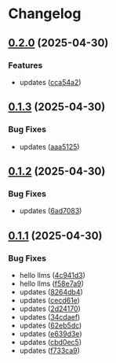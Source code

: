 # Changelog

## [0.2.0](https://github.com/poligono-xyz/alan/compare/v0.1.3...v0.2.0) (2025-04-30)


### Features

* updates ([cca54a2](https://github.com/poligono-xyz/alan/commit/cca54a2ca5c513111300180982c064cded8a6b7e))

## [0.1.3](https://github.com/poligono-xyz/alan/compare/v0.1.2...v0.1.3) (2025-04-30)


### Bug Fixes

* updates ([aaa5125](https://github.com/poligono-xyz/alan/commit/aaa512562195b2d2fae86d8fc45900f7e866e902))

## [0.1.2](https://github.com/poligono-xyz/alan/compare/v0.1.1...v0.1.2) (2025-04-30)


### Bug Fixes

* updates ([6ad7083](https://github.com/poligono-xyz/alan/commit/6ad708340ccec5d536a391cbe6227f8c96b97753))

## [0.1.1](https://github.com/poligono-xyz/alan/compare/v0.1.0...v0.1.1) (2025-04-30)


### Bug Fixes

* hello llms ([4c941d3](https://github.com/poligono-xyz/alan/commit/4c941d37c401d401e1f8b6f5784d16d7e7c3dee5))
* hello llms ([f58e7a9](https://github.com/poligono-xyz/alan/commit/f58e7a9d14f1b14d901d7b068a3db7cf4f4d1bfd))
* updates ([8264db4](https://github.com/poligono-xyz/alan/commit/8264db4abe2d53bb329953ad1918ceec6dc2451b))
* updates ([cecd61e](https://github.com/poligono-xyz/alan/commit/cecd61ea73adf02b024428b6b7ab6c57bd27001e))
* updates ([2d24170](https://github.com/poligono-xyz/alan/commit/2d2417037a16d0e1d89815cfe3734b31ef4ae95f))
* updates ([34cdaef](https://github.com/poligono-xyz/alan/commit/34cdaef4c251ef30de5b907763d135c737bf3150))
* updates ([62eb5dc](https://github.com/poligono-xyz/alan/commit/62eb5dcdfd2898e02a6529a5c8c6088e60a9fbf9))
* updates ([e639d3e](https://github.com/poligono-xyz/alan/commit/e639d3e7358600161a6acb87113c4bbf7e6c9792))
* updates ([cbd0ec5](https://github.com/poligono-xyz/alan/commit/cbd0ec5bcfd5e7ca35e21448d89eb988b4c22438))
* updates ([f733ca9](https://github.com/poligono-xyz/alan/commit/f733ca9459131b8b57b1c30b9d416482df3cd126))
